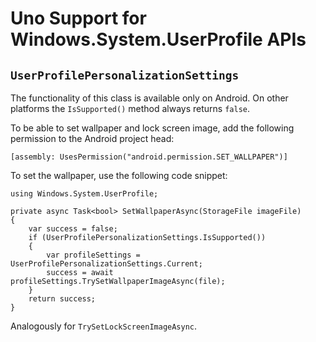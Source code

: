 ﻿# Uno Support for Windows.System.UserProfile APIs

## `UserProfilePersonalizationSettings`

The functionality of this class is available only on Android. On other platforms the `IsSupported()` method always returns `false`.

To be able to set wallpaper and lock screen image, add the following permission to the Android project head:

```
[assembly: UsesPermission("android.permission.SET_WALLPAPER")]
```

To set the wallpaper, use the following code snippet:

```
using Windows.System.UserProfile;

private async Task<bool> SetWallpaperAsync(StorageFile imageFile) 
{ 
    var success = false;
    if (UserProfilePersonalizationSettings.IsSupported())
    {
        var profileSettings = UserProfilePersonalizationSettings.Current;
        success = await profileSettings.TrySetWallpaperImageAsync(file);
    }
    return success;
} 
```

Analogously for `TrySetLockScreenImageAsync`.
